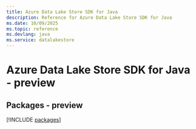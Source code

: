 ```yaml
---
title: Azure Data Lake Store SDK for Java
description: Reference for Azure Data Lake Store SDK for Java
ms.date: 10/09/2025
ms.topic: reference
ms.devlang: java
ms.service: datalakestore
---
```

# Azure Data Lake Store SDK for Java - preview
## Packages - preview
[!INCLUDE [packages](data-lake-store-index.md)]